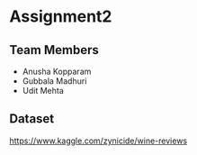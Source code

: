 # Assignment2 

## Team Members
- Anusha Kopparam
- Gubbala Madhuri
- Udit Mehta

## Dataset
https://www.kaggle.com/zynicide/wine-reviews
